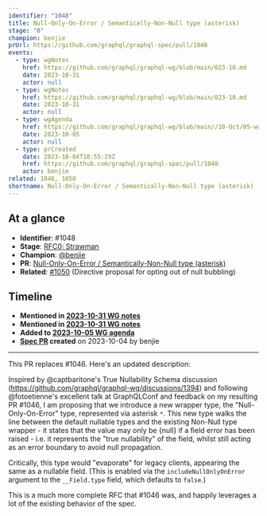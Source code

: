 ```yaml
---
identifier: "1048"
title: Null-Only-On-Error / Semantically-Non-Null type (asterisk)
stage: "0"
champion: benjie
prUrl: https://github.com/graphql/graphql-spec/pull/1048
events:
  - type: wgNotes
    href: https://github.com/graphql/graphql-wg/blob/main/023-10.md
    date: 2023-10-31
    actor: null
  - type: wgNotes
    href: https://github.com/graphql/graphql-wg/blob/main/023-10.md
    date: 2023-10-31
    actor: null
  - type: wgAgenda
    href: https://github.com/graphql/graphql-wg/blob/main//10-Oct/05-wg-primary.md
    date: 2023-10-05
    actor: null
  - type: prCreated
    date: 2023-10-04T10:55:29Z
    href: https://github.com/graphql/graphql-spec/pull/1048
    actor: benjie
related: 1046, 1050
shortname: Null-Only-On-Error / Semantically-Non-Null type (asterisk)
---
```


## At a glance

- **Identifier**: #1048
- **Stage**: [RFC0: Strawman](https://github.com/graphql/graphql-spec/blob/main/CONTRIBUTING.md#stage-0-strawman)
- **Champion**: [@benjie](https://github.com/benjie)
- **PR**: [Null-Only-On-Error / Semantically-Non-Null type (asterisk)](https://github.com/graphql/graphql-spec/pull/1048)
- **Related**: [#1050](/rfcs/1050) (Directive proposal for opting out of null bubbling)

<!-- BEGIN_CUSTOM_TEXT -->



<!-- END_CUSTOM_TEXT -->

## Timeline

- **Mentioned in [2023-10-31 WG notes](https://github.com/graphql/graphql-wg/blob/main/023-10.md)**
- **Mentioned in [2023-10-31 WG notes](https://github.com/graphql/graphql-wg/blob/main/023-10.md)**
- **Added to [2023-10-05 WG agenda](https://github.com/graphql/graphql-wg/blob/main//10-Oct/05-wg-primary.md)**
- **[Spec PR](https://github.com/graphql/graphql-spec/pull/1048) created** on 2023-10-04 by benjie

<!-- VERBATIM -->

---

This PR replaces #1046. Here's an updated description:

Inspired by @captbaritone's True Nullability Schema discussion (https://github.com/graphql/graphql-wg/discussions/1394) and following @fotoetienne's excellent talk at GraphQLConf and feedback on my resulting PR #1046, I am proposing that we introduce a new wrapper type, the "Null-Only-On-Error" type, represented via asterisk `*`. This new type walks the line between the default nullable types and the existing Non-Null type wrapper - it states that the value may only be \{null} if a field error has been raised - i.e. it represents the "true nullability" of the field, whilst still acting as an error boundary to avoid null propagation.

Critically, this type would "evaporate" for legacy clients, appearing the same as a nullable field. (This is enabled via the `includeNullOnlyOnError` argument to the `__Field.type` field, which defaults to `false`.)

This is a much more complete RFC that #1046 was, and happily leverages a lot of the existing behavior of the spec.
